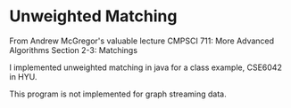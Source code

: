 # Unweighted Matching

From Andrew McGregor's valuable lecture
CMPSCI 711: More Advanced Algorithms
Section 2-3: Matchings

I implemented unweighted matching in java for a class example, CSE6042 in HYU.

This program is not implemented for graph streaming data.
